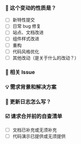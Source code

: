 <!--
首先，感谢你的贡献！😄

请提交至 develop 分支
在维护者审核通过后合并。
请确保填写以下 pull request 的信息，谢谢！~

-->

### 🤔 这个变动的性质是？

- [ ] 新特性提交
- [ ] 日常 bug 修复
- [ ] 站点、文档改进
- [ ] 组件样式改进
- [ ] 重构
- [ ] 代码风格优化
- [ ] 其他改动（是关于什么的改动？）

### 🔗 相关 Issue

<!--
1. 描述相关需求的来源，如相关的 issue 讨论链接。
-->

### 💡 需求背景和解决方案

<!--
1. 要解决的具体问题。
2. 列出最终的 API 实现和用法。
3. 涉及UI/交互变动需要有截图或 GIF。
-->

### 📝 更新日志怎么写？

<!--
> 从用户角度描述具体变化，以及可能的 breaking change 和其他风险？
-->


### ☑️ 请求合并前的自查清单

- [ ] 文档已补充或无须补充
- [ ] 代码演示已提供或无须提供
